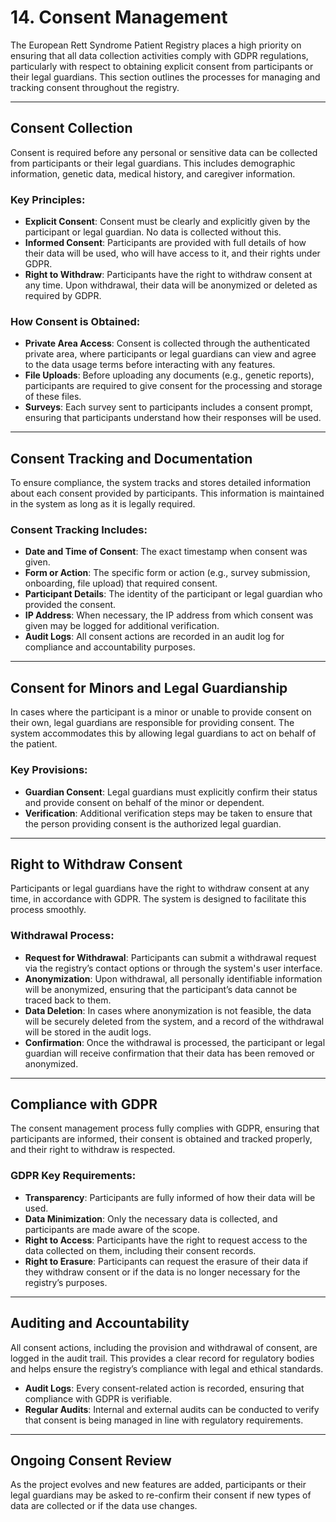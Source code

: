 # 14. Consent Management

The European Rett Syndrome Patient Registry places a high priority on ensuring that all data collection activities comply with GDPR regulations, particularly with respect to obtaining explicit consent from participants or their legal guardians. This section outlines the processes for managing and tracking consent throughout the registry.

---

## Consent Collection

Consent is required before any personal or sensitive data can be collected from participants or their legal guardians. This includes demographic information, genetic data, medical history, and caregiver information.

### Key Principles:
- **Explicit Consent**: Consent must be clearly and explicitly given by the participant or legal guardian. No data is collected without this.
- **Informed Consent**: Participants are provided with full details of how their data will be used, who will have access to it, and their rights under GDPR.
- **Right to Withdraw**: Participants have the right to withdraw consent at any time. Upon withdrawal, their data will be anonymized or deleted as required by GDPR.

### How Consent is Obtained:
- **Private Area Access**: Consent is collected through the authenticated private area, where participants or legal guardians can view and agree to the data usage terms before interacting with any features.
- **File Uploads**: Before uploading any documents (e.g., genetic reports), participants are required to give consent for the processing and storage of these files.
- **Surveys**: Each survey sent to participants includes a consent prompt, ensuring that participants understand how their responses will be used.

---

## Consent Tracking and Documentation

To ensure compliance, the system tracks and stores detailed information about each consent provided by participants. This information is maintained in the system as long as it is legally required.

### Consent Tracking Includes:
- **Date and Time of Consent**: The exact timestamp when consent was given.
- **Form or Action**: The specific form or action (e.g., survey submission, onboarding, file upload) that required consent.
- **Participant Details**: The identity of the participant or legal guardian who provided the consent.
- **IP Address**: When necessary, the IP address from which consent was given may be logged for additional verification.
- **Audit Logs**: All consent actions are recorded in an audit log for compliance and accountability purposes.

---

## Consent for Minors and Legal Guardianship

In cases where the participant is a minor or unable to provide consent on their own, legal guardians are responsible for providing consent. The system accommodates this by allowing legal guardians to act on behalf of the patient.

### Key Provisions:
- **Guardian Consent**: Legal guardians must explicitly confirm their status and provide consent on behalf of the minor or dependent.
- **Verification**: Additional verification steps may be taken to ensure that the person providing consent is the authorized legal guardian.

---

## Right to Withdraw Consent

Participants or legal guardians have the right to withdraw consent at any time, in accordance with GDPR. The system is designed to facilitate this process smoothly.

### Withdrawal Process:
- **Request for Withdrawal**: Participants can submit a withdrawal request via the registry’s contact options or through the system's user interface.
- **Anonymization**: Upon withdrawal, all personally identifiable information will be anonymized, ensuring that the participant’s data cannot be traced back to them.
- **Data Deletion**: In cases where anonymization is not feasible, the data will be securely deleted from the system, and a record of the withdrawal will be stored in the audit logs.
- **Confirmation**: Once the withdrawal is processed, the participant or legal guardian will receive confirmation that their data has been removed or anonymized.

---

## Compliance with GDPR

The consent management process fully complies with GDPR, ensuring that participants are informed, their consent is obtained and tracked properly, and their right to withdraw is respected.

### GDPR Key Requirements:
- **Transparency**: Participants are fully informed of how their data will be used.
- **Data Minimization**: Only the necessary data is collected, and participants are made aware of the scope.
- **Right to Access**: Participants have the right to request access to the data collected on them, including their consent records.
- **Right to Erasure**: Participants can request the erasure of their data if they withdraw consent or if the data is no longer necessary for the registry’s purposes.

---

## Auditing and Accountability

All consent actions, including the provision and withdrawal of consent, are logged in the audit trail. This provides a clear record for regulatory bodies and helps ensure the registry’s compliance with legal and ethical standards.

- **Audit Logs**: Every consent-related action is recorded, ensuring that compliance with GDPR is verifiable.
- **Regular Audits**: Internal and external audits can be conducted to verify that consent is being managed in line with regulatory requirements.

---

## Ongoing Consent Review

As the project evolves and new features are added, participants or their legal guardians may be asked to re-confirm their consent if new types of data are collected or if the data use changes.

